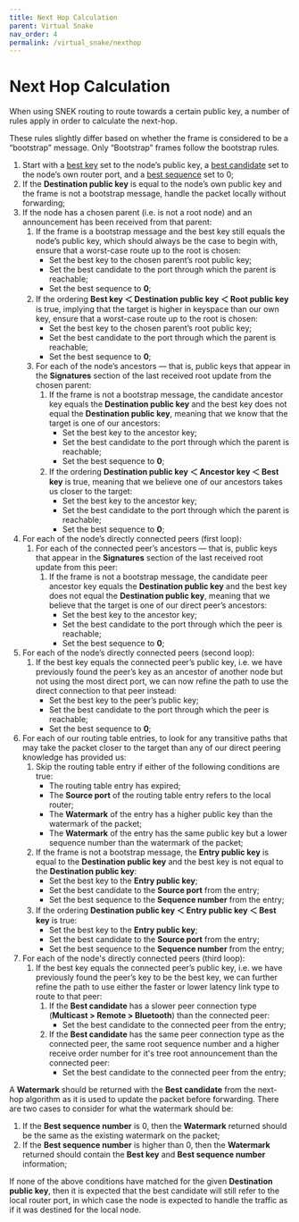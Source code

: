 ```yaml
---
title: Next Hop Calculation
parent: Virtual Snake
nav_order: 4
permalink: /virtual_snake/nexthop
---
```


# Next Hop Calculation

When using SNEK routing to route towards a certain public key, a number of rules apply in order to calculate the next-hop.

These rules slightly differ based on whether the frame is considered to be a “bootstrap” message. Only “Bootstrap” frames follow the bootstrap rules.

1. Start with a <span style="text-decoration:underline;">best key</span> set to the node’s public key, a <span style="text-decoration:underline;">best candidate</span> set to the node’s own router port, and a <span style="text-decoration:underline;">best sequence</span> set to 0;
2. If the **Destination public key** is equal to the node’s own public key and the frame is not a bootstrap message, handle the packet locally without forwarding;
3. If the node has a chosen parent (i.e. is not a root node) and an announcement has been received from that parent:
    1. If the frame is a bootstrap message and the best key still equals the node’s public key, which should always be the case to begin with, ensure that a worst-case route up to the root is chosen:
        - Set the best key to the chosen parent’s root public key;
        - Set the best candidate to the port through which the parent is reachable;
        - Set the best sequence to **0**;
    2. If the ordering **Best key ＜ Destination public key ＜ Root public key** is true, implying that the target is higher in keyspace than our own key, ensure that a worst-case route up to the root is chosen:
        - Set the best key to the chosen parent’s root public key;
        - Set the best candidate to the port through which the parent is reachable;
        - Set the best sequence to **0**;
    3. For each of the node’s ancestors — that is, public keys that appear in the **Signatures** section of the last received root update from the chosen parent:
        1. If the frame is not a bootstrap message, the candidate ancestor key equals the **Destination public key** and the best key does not equal the **Destination public key**, meaning that we know that the target is one of our ancestors:
            - Set the best key to the ancestor key;
            - Set the best candidate to the port through which the parent is reachable;
            - Set the best sequence to **0**;
        2. If the ordering **Destination public key ＜ Ancestor key ＜ Best key** is true, meaning that we believe one of our ancestors takes us closer to the target:
            - Set the best key to the ancestor key;
            - Set the best candidate to the port through which the parent is reachable;
            - Set the best sequence to **0**;
4. For each of the node’s directly connected peers (first loop):
    1. For each of the connected peer’s ancestors — that is, public keys that appear in the **Signatures** section of the last received root update from this peer:
        1. If the frame is not a bootstrap message, the candidate peer ancestor key equals the **Destination public key** and the best key does not equal the **Destination public key**, meaning that we believe that the target is one of our direct peer’s ancestors:
            - Set the best key to the ancestor key;
            - Set the best candidate to the port through which the peer is reachable;
            - Set the best sequence to **0**;
5. For each of the node’s directly connected peers (second loop):
    1. If the best key equals the connected peer’s public key, i.e. we have previously found the peer’s key as an ancestor of another node but not using the most direct port, we can now refine the path to use the direct connection to that peer instead:
        - Set the best key to the peer’s public key;
        - Set the best candidate to the port through which the peer is reachable;
        - Set the best sequence to **0**;
6. For each of our routing table entries, to look for any transitive paths that may take the packet closer to the target than any of our direct peering knowledge has provided us:
    1. Skip the routing table entry if either of the following conditions are true:
        - The routing table entry has expired;
        - The **Source port** of the routing table entry refers to the local router;
        - The **Watermark** of the entry has a higher public key than the watermark of the packet;
        - The **Watermark** of the entry has the same public key but a lower sequence number than the watermark of the packet;
    2. If the frame is not a bootstrap message, the **Entry public key** is equal to the **Destination public key** and the best key is not equal to the **Destination public key**:
        - Set the best key to the **Entry public key**;
        - Set the best candidate to the **Source port** from the entry;
        - Set the best sequence to the **Sequence number** from the entry;
    3. If the ordering **Destination public key ＜ Entry public key ＜ Best key** is true:
        - Set the best key to the **Entry public key**;
        - Set the best candidate to the **Source port** from the entry;
        - Set the best sequence to the **Sequence number** from the entry;
7. For each of the node's directly connected peers (third loop):
    1. If the best key equals the connected peer’s public key, i.e. we have previously found the peer’s key to be the best key, we can further refine the path to use either the faster or lower latency link type to route to that peer:
        1. If the **Best candidate** has a slower peer connection type (**Multicast > Remote > Bluetooth**) than the connected peer:
            - Set the best candidate to the connected peer from the entry;
        2. If the **Best candidate** has the same peer connection type as the connected peer, the same root sequence number and a higher receive order number for it's tree root announcement than the connected peer:
            - Set the best candidate to the connected peer from the entry;

A **Watermark** should be returned with the **Best candidate** from the next-hop algorithm as it is used to update the packet before forwarding. There are two cases to consider for what the watermark should be:

1. If the **Best sequence number** is 0, then the **Watermark** returned should be the same as the existing watermark on the packet;
2. If the **Best sequence number** is higher than 0, then the **Watermark** returned should contain the **Best key** and **Best sequence number** information;

If none of the above conditions have matched for the given **Destination public key**, then it is expected that the best candidate will still refer to the local router port, in which case the node is expected to handle the traffic as if it was destined for the local node.
